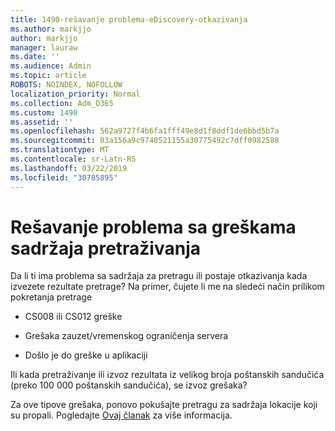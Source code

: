 ```yaml
---
title: 1490-rešavanje problema-eDiscovery-otkazivanja
ms.author: markjjo
author: markjjo
manager: lauraw
ms.date: ''
ms.audience: Admin
ms.topic: article
ROBOTS: NOINDEX, NOFOLLOW
localization_priority: Normal
ms.collection: Adm_O365
ms.custom: 1490
ms.assetid: ''
ms.openlocfilehash: 562a9727f4b6fa1fff49e8d1f8ddf1de6bbd5b7a
ms.sourcegitcommit: 03a156a9c9740521155a30775492c7dff0982588
ms.translationtype: MT
ms.contentlocale: sr-Latn-RS
ms.lasthandoff: 03/22/2019
ms.locfileid: "30785895"
---
```

# <a name="troubleshoot-content-search-errors"></a>Rešavanje problema sa greškama sadržaja pretraživanja

Da li ti ima problema sa sadržaja za pretragu ili postaje otkazivanja kada izvezete rezultate pretrage?
Na primer, čujete li me na sledeći način prilikom pokretanja pretrage

- CS008 ili CS012 greške

- Grešaka zauzet/vremenskog ograničenja servera

- Došlo je do greške u aplikaciji

Ili kada pretraživanje ili izvoz rezultata iz velikog broja poštanskih sandučića (preko 100 000 poštanskih sandučića), se izvoz grešaka?

Za ove tipove grešaka, ponovo pokušajte pretragu za sadržaja lokacije koji su propali. Pogledajte [Ovaj članak](https://docs.microsoft.com/office365/securitycompliance/retry-failed-content-search) za više informacija.
